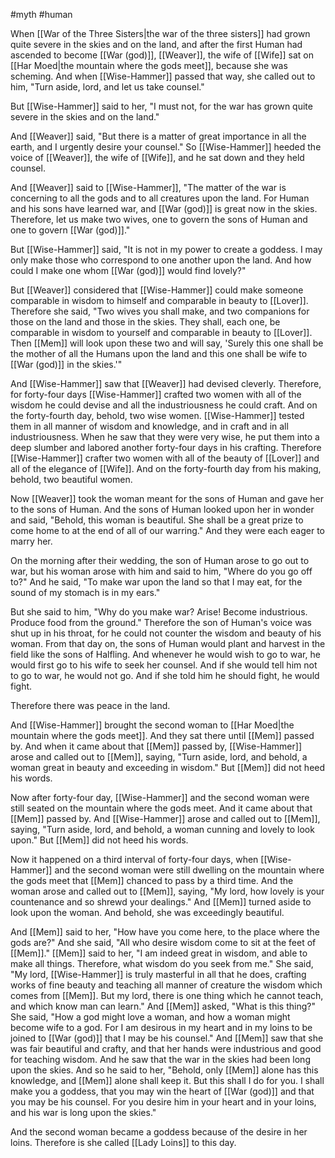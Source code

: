 #myth #human 

When [[War of the Three Sisters|the war of the three sisters]] had grown quite severe in the skies and on the land, and after the first Human had ascended to become [[War (god)]], [[Weaver]], the wife of [[Wife]] sat on [[Har Moed|the mountain where the gods meet]], because she was scheming. And when [[Wise-Hammer]] passed that way, she called out to him, "Turn aside, lord, and let us take counsel."

But [[Wise-Hammer]] said to her, "I must not, for the war has grown quite severe in the skies and on the land."

And [[Weaver]] said, "But there is a matter of great importance in all the earth, and I urgently desire your counsel." So [[Wise-Hammer]] heeded the voice of [[Weaver]], the wife of [[Wife]], and he sat down and they held counsel.

And [[Weaver]] said to [[Wise-Hammer]], "The matter of the war is concerning to all the gods and to all creatures upon the land. For Human and his sons have learned war, and [[War (god)]] is great now in the skies. Therefore, let us make two wives, one to govern the sons of Human and one to govern [[War (god)]]."

But [[Wise-Hammer]] said, "It is not in my power to create a goddess. I may only make those who correspond to one another upon the land. And how could I make one whom [[War (god)]] would find lovely?"

But [[Weaver]] considered that [[Wise-Hammer]] could make someone comparable in wisdom to himself and comparable in beauty to [[Lover]].  Therefore she said, "Two wives you shall make, and two companions for those on the land and those in the skies. They shall, each one, be comparable in wisdom to yourself and comparable in beauty to [[Lover]]. Then [[Mem]] will look upon these two and will say, 'Surely this one shall be the mother of all the Humans upon the land and this one shall be wife to [[War (god)]] in the skies.'"

And [[Wise-Hammer]] saw that [[Weaver]] had devised cleverly. Therefore, for forty-four days [[Wise-Hammer]] crafted two women with all of the wisdom he could devise and all the industriousness he could craft. And on the forty-fourth day, behold, two wise women. [[Wise-Hammer]] tested them in all manner of wisdom and knowledge, and in craft and in all industriousness. When he saw that they were very wise, he put them into a deep slumber and labored another forty-four days in his crafting. Therefore [[Wise-Hammer]] crafter two women with all of the beauty of [[Lover]] and all of the elegance of [[Wife]]. And on the forty-fourth day from his making, behold, two beautiful women. 

Now [[Weaver]] took the woman meant for the sons of Human and gave her to the sons of Human. And the sons of Human looked upon her in wonder and said, "Behold, this woman is beautiful. She shall be a great prize to come home to at the end of all of our warring." And they were each eager to marry her.

On the morning after their wedding, the son of Human arose to go out to war, but his woman arose with him and said to him, "Where do you go off to?" And he said, "To make war upon the land so that I may eat, for the sound of my stomach is in my ears."

But she said to him, "Why do you make war? Arise! Become industrious. Produce food from the ground." Therefore the son of Human's voice was shut up in his throat, for he could not counter the wisdom and beauty of his woman. From that day on, the sons of Human would plant and harvest in the field like the sons of Halfling. And whenever he would wish to go to war, he would first go to his wife to seek her counsel. And if she would tell him not to go to war, he would not go. And if she told him he should fight, he would fight.

Therefore there was peace in the land.

And [[Wise-Hammer]] brought the second woman to [[Har Moed|the mountain where the gods meet]]. And they sat there until [[Mem]] passed by. And when it came about that [[Mem]] passed by, [[Wise-Hammer]] arose and called out to [[Mem]], saying, "Turn aside, lord, and behold, a woman great in beauty and exceeding in wisdom." But [[Mem]] did not heed his words.

Now after forty-four day, [[Wise-Hammer]] and the second woman were still seated on the mountain where the gods meet. And it came about that [[Mem]] passed by. And [[Wise-Hammer]] arose and called out to [[Mem]], saying, "Turn aside, lord, and behold, a woman cunning and lovely to look upon." But [[Mem]] did not heed his words.

Now it happened on a third interval of forty-four days, when [[Wise-Hammer]] and the second woman were still dwelling on the mountain where the gods meet that [[Mem]] chanced to pass by a third time. And the woman arose and called out to [[Mem]], saying, "My lord, how lovely is your countenance and so shrewd your dealings." And [[Mem]] turned aside to look upon the woman. And behold, she was exceedingly beautiful.

And [[Mem]] said to her, "How have you come here, to the place where the gods are?" 
And she said, "All who desire wisdom come to sit at the feet of [[Mem]]." 
[[Mem]] said to her, "I am indeed great in wisdom, and able to make all things. Therefore, what wisdom do you seek from me."
She said, "My lord, [[Wise-Hammer]] is truly masterful in all that he does, crafting works of fine beauty and teaching all manner of creature the wisdom which comes from [[Mem]]. But my lord, there is one thing which he cannot teach, and which know man can learn."
And [[Mem]] asked, "What is this thing?"
She said, "How a god might love a woman, and how a woman might become wife to a god. For I am desirous in my heart and in my loins to be joined to [[War (god)]] that I may be his counsel."
And [[Mem]] saw that she was fair beautiful and crafty, and that her hands were industrious and good for teaching wisdom. And he saw that the war in the skies had been long upon the skies. And so he said to her, "Behold, only [[Mem]] alone has this knowledge, and [[Mem]] alone shall keep it. But this shall I do for you. I shall make you a goddess, that you may win the heart of [[War (god)]] and that you may be his counsel. For you desire him in your heart and in your loins, and his war is long upon the skies."

And the second woman became a goddess because of the desire in her loins. Therefore is she called [[Lady Loins]] to this day.